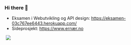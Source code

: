 ### Hi there 👋

- Eksamen i Webutvikling og API design: https://eksamen-03c767ee6443.herokuapp.com/
- Sideprosjekt: https://www.ernær.no


<img src="https://komarev.com/ghpvc/?username=williamcaamot&style=flat-square&color=blue" alt=""/>

<img src="https://imagedelivery.net/z2m6Ed4QzlmrjzOwceQIvQ/d45dffd1-6d6d-4ebe-1f63-1c1f47ad7200/ernaerMeals"/>

<!--
**williamcaamot/williamcaamot** is a ✨ _special_ ✨ repository because its `README.md` (this file) appears on your GitHub profile.

Here are some ideas to get you started:

- 🔭 I’m currently working on ...
- 🌱 I’m currently learning ...
- 👯 I’m looking to collaborate on ...
- 🤔 I’m looking for help with ...
- 💬 Ask me about ...
- 📫 How to reach me: ...
- 😄 Pronouns: ...
- ⚡ Fun fact: ...
-->
